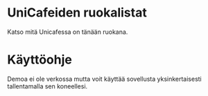 # UniCafeiden ruokalistat
Katso mitä Unicafessa on tänään ruokana.

# Käyttöohje
Demoa ei ole verkossa mutta voit käyttää sovellusta yksinkertaisesti tallentamalla
sen koneellesi.
